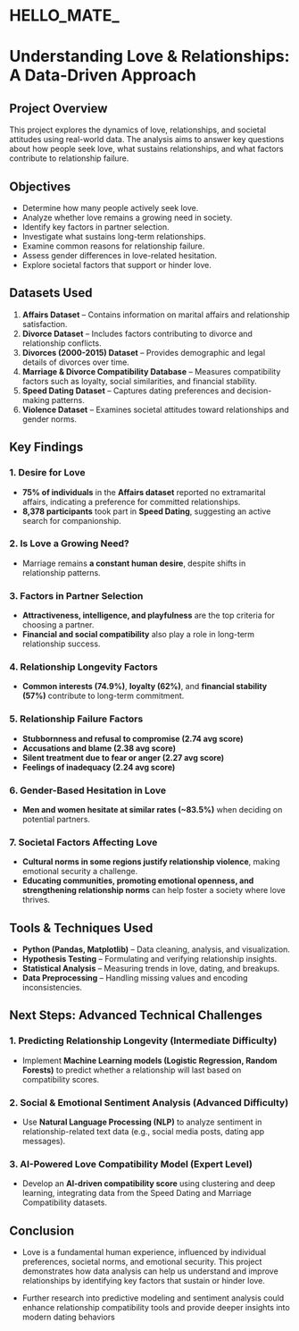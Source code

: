 # HELLO_MATE_

# **Understanding Love & Relationships: A Data-Driven Approach**  

## **Project Overview**  
This project explores the dynamics of love, relationships, and societal attitudes using real-world data. The analysis aims to answer key questions about how people seek love, what sustains relationships, and what factors contribute to relationship failure.  

## **Objectives**  
- Determine how many people actively seek love.  
- Analyze whether love remains a growing need in society.  
- Identify key factors in partner selection.  
- Investigate what sustains long-term relationships.  
- Examine common reasons for relationship failure.  
- Assess gender differences in love-related hesitation.  
- Explore societal factors that support or hinder love.  

## **Datasets Used**  
1. **Affairs Dataset** – Contains information on marital affairs and relationship satisfaction.  
2. **Divorce Dataset** – Includes factors contributing to divorce and relationship conflicts.  
3. **Divorces (2000-2015) Dataset** – Provides demographic and legal details of divorces over time.  
4. **Marriage & Divorce Compatibility Database** – Measures compatibility factors such as loyalty, social similarities, and financial stability.  
5. **Speed Dating Dataset** – Captures dating preferences and decision-making patterns.  
6. **Violence Dataset** – Examines societal attitudes toward relationships and gender norms.  

## **Key Findings**  

### **1. Desire for Love**  
- **75% of individuals** in the **Affairs dataset** reported no extramarital affairs, indicating a preference for committed relationships.  
- **8,378 participants** took part in **Speed Dating**, suggesting an active search for companionship.  

### **2. Is Love a Growing Need?**  
- Marriage remains **a constant human desire**, despite shifts in relationship patterns.  

### **3. Factors in Partner Selection**  
- **Attractiveness, intelligence, and playfulness** are the top criteria for choosing a partner.  
- **Financial and social compatibility** also play a role in long-term relationship success.  

### **4. Relationship Longevity Factors**  
- **Common interests (74.9%)**, **loyalty (62%)**, and **financial stability (57%)** contribute to long-term commitment.  

### **5. Relationship Failure Factors**  
- **Stubbornness and refusal to compromise (2.74 avg score)**  
- **Accusations and blame (2.38 avg score)**  
- **Silent treatment due to fear or anger (2.27 avg score)**  
- **Feelings of inadequacy (2.24 avg score)**  

### **6. Gender-Based Hesitation in Love**  
- **Men and women hesitate at similar rates (~83.5%)** when deciding on potential partners.  

### **7. Societal Factors Affecting Love**  
- **Cultural norms in some regions justify relationship violence**, making emotional security a challenge.  
- **Educating communities, promoting emotional openness, and strengthening relationship norms** can help foster a society where love thrives.  

## **Tools & Techniques Used**  
- **Python (Pandas, Matplotlib)** – Data cleaning, analysis, and visualization.  
- **Hypothesis Testing** – Formulating and verifying relationship insights.  
- **Statistical Analysis** – Measuring trends in love, dating, and breakups.  
- **Data Preprocessing** – Handling missing values and encoding inconsistencies.  

## **Next Steps: Advanced Technical Challenges**  

### **1. Predicting Relationship Longevity (Intermediate Difficulty)**  
- Implement **Machine Learning models (Logistic Regression, Random Forests)** to predict whether a relationship will last based on compatibility scores.  

### **2. Social & Emotional Sentiment Analysis (Advanced Difficulty)**  
- Use **Natural Language Processing (NLP)** to analyze sentiment in relationship-related text data (e.g., social media posts, dating app messages).  

### **3. AI-Powered Love Compatibility Model (Expert Level)**  
- Develop an **AI-driven compatibility score** using clustering and deep learning, integrating data from the Speed Dating and Marriage Compatibility datasets.  

## **Conclusion**  
- Love is a fundamental human experience, influenced by individual preferences, societal norms, and emotional security. This project demonstrates how data analysis can help us understand and improve relationships by identifying key factors that sustain or hinder love.  

- Further research into predictive modeling and sentiment analysis could enhance relationship compatibility tools and provide deeper insights into modern dating behaviors